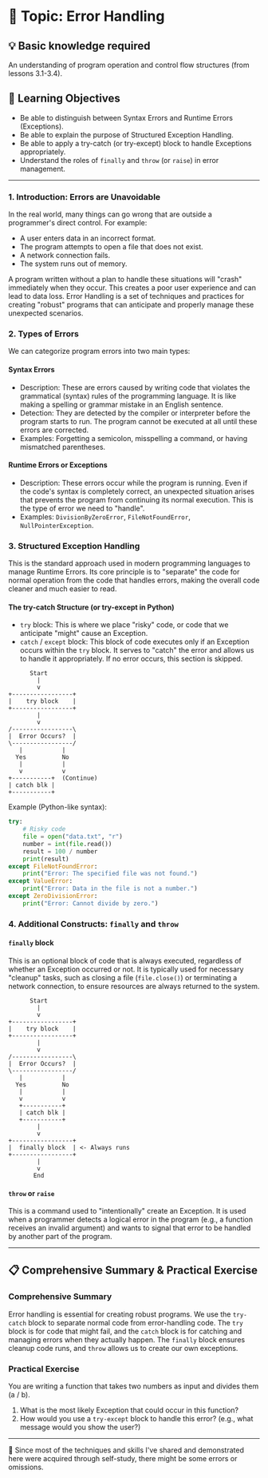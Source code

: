 # 📖 Topic: Error Handling

## 💡 Basic knowledge required

An understanding of program operation and control flow structures (from lessons 3.1-3.4).

## 🎯 Learning Objectives

- Be able to distinguish between Syntax Errors and Runtime Errors (Exceptions).
- Be able to explain the purpose of Structured Exception Handling.
- Be able to apply a try-catch (or try-except) block to handle Exceptions appropriately.
- Understand the roles of `finally` and `throw` (or `raise`) in error management.

---

### 1. Introduction: Errors are Unavoidable

In the real world, many things can go wrong that are outside a programmer's direct control. For example:

- A user enters data in an incorrect format.
- The program attempts to open a file that does not exist.
- A network connection fails.
- The system runs out of memory.

A program written without a plan to handle these situations will "crash" immediately when they occur. This creates a poor user experience and can lead to data loss. Error Handling is a set of techniques and practices for creating "robust" programs that can anticipate and properly manage these unexpected scenarios.

### 2. Types of Errors

We can categorize program errors into two main types:

#### Syntax Errors

- Description: These are errors caused by writing code that violates the grammatical (syntax) rules of the programming language. It is like making a spelling or grammar mistake in an English sentence.
- Detection: They are detected by the compiler or interpreter before the program starts to run. The program cannot be executed at all until these errors are corrected.
- Examples: Forgetting a semicolon, misspelling a command, or having mismatched parentheses.

#### Runtime Errors or Exceptions

- Description: These errors occur while the program is running. Even if the code's syntax is completely correct, an unexpected situation arises that prevents the program from continuing its normal execution. This is the type of error we need to "handle".
- Examples: `DivisionByZeroError`, `FileNotFoundError`, `NullPointerException`.

### 3. Structured Exception Handling

This is the standard approach used in modern programming languages to manage Runtime Errors. Its core principle is to "separate" the code for normal operation from the code that handles errors, making the overall code cleaner and much easier to read.

#### The try-catch Structure (or try-except in Python)

- `try` block: This is where we place "risky" code, or code that we anticipate "might" cause an Exception.
- `catch` / `except` block: This block of code executes only if an Exception occurs within the `try` block. It serves to "catch" the error and allows us to handle it appropriately. If no error occurs, this section is skipped.

```
      Start
        |
        v
+-----------------+
|    try block    |
+-----------------+
        |
        v
/-----------------\
|  Error Occurs?  |
\-----------------/
   |           |
  Yes          No
   |           |
   v           v
+-----------+  (Continue)
| catch blk |
+-----------+
```

Example (Python-like syntax):

```python
try:
    # Risky code
    file = open("data.txt", "r")
    number = int(file.read())
    result = 100 / number
    print(result)
except FileNotFoundError:
    print("Error: The specified file was not found.")
except ValueError:
    print("Error: Data in the file is not a number.")
except ZeroDivisionError:
    print("Error: Cannot divide by zero.")
```

### 4. Additional Constructs: `finally` and `throw`

#### `finally` block

This is an optional block of code that is always executed, regardless of whether an Exception occurred or not. It is typically used for necessary "cleanup" tasks, such as closing a file (`file.close()`) or terminating a network connection, to ensure resources are always returned to the system.

```
      Start
        |
        v
+-----------------+
|    try block    |
+-----------------+
        |
        v
/-----------------\
|  Error Occurs?  |
\-----------------/
   |           |
  Yes          No
   |           |
   v           v
   +-----------+
   | catch blk |
   +-----------+
        |
        v
+-----------------+
|  finally block  | <- Always runs
+-----------------+
        |
        v
       End
```

#### `throw` or `raise`

This is a command used to "intentionally" create an Exception. It is used when a programmer detects a logical error in the program (e.g., a function receives an invalid argument) and wants to signal that error to be handled by another part of the program.

---

## 📋 Comprehensive Summary & Practical Exercise

### Comprehensive Summary

Error handling is essential for creating robust programs. We use the `try-catch` block to separate normal code from error-handling code. The `try` block is for code that might fail, and the `catch` block is for catching and managing errors when they actually happen. The `finally` block ensures cleanup code runs, and `throw` allows us to create our own exceptions.

### Practical Exercise

You are writing a function that takes two numbers as input and divides them (a / b).
1. What is the most likely Exception that could occur in this function?
2. How would you use a `try-except` block to handle this error? (e.g., what message would you show the user?)

---

📍 Since most of the techniques and skills I've shared and demonstrated here were acquired through self-study, there might be some errors or omissions.
